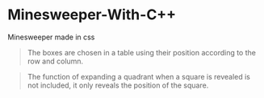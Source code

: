 # Minesweeper-With-C++
Minesweeper made in css

> The boxes are chosen in a table using their position according to the row and column.

> The function of expanding a quadrant when a square is revealed is not included, it only reveals the position of the square.
